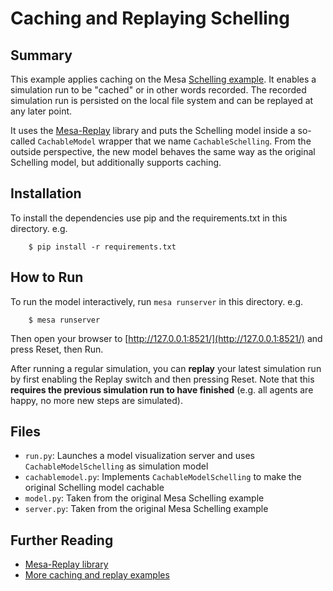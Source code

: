# Caching and Replaying Schelling

## Summary

This example applies caching on the Mesa [Schelling example](https://github.com/projectmesa/mesa-examples/tree/main/examples/Schelling).
It enables a simulation run to be "cached" or in other words recorded. The recorded simulation run is persisted on the local file system and can be replayed at any later point.

It uses the [Mesa-Replay](https://github.com/Logende/mesa-replay) library and puts the Schelling model inside a so-called `CachableModel` wrapper that we name `CachableSchelling`.
From the outside perspective, the new model behaves the same way as the original Schelling model, but additionally supports caching.

## Installation

To install the dependencies use pip and the requirements.txt in this directory. e.g.

```
    $ pip install -r requirements.txt
```

## How to Run

To run the model interactively, run ``mesa runserver`` in this directory. e.g.

```
    $ mesa runserver
```

Then open your browser to [http://127.0.0.1:8521/](http://127.0.0.1:8521/) and press Reset, then Run.

After running a regular simulation, you can **replay** your latest simulation run by first enabling the Replay switch and then pressing Reset.
Note that this **requires the previous simulation run to have finished** (e.g. all agents are happy, no more new steps are simulated).

## Files

* ``run.py``: Launches a model visualization server and uses `CachableModelSchelling` as simulation model
* ``cachablemodel.py``: Implements `CachableModelSchelling` to make the original Schelling model cachable
* ``model.py``: Taken from the original Mesa Schelling example
* ``server.py``: Taken from the original Mesa Schelling example

## Further Reading

* [Mesa-Replay library](https://github.com/Logende/mesa-replay)
* [More caching and replay examples](https://github.com/Logende/mesa-replay/tree/main/examples)
